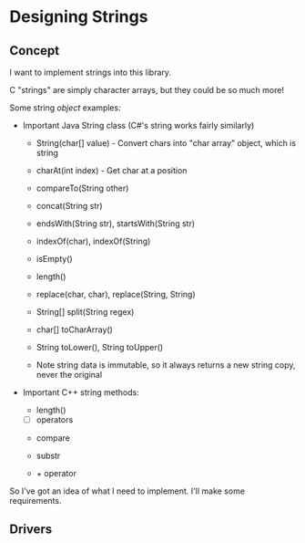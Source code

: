 # Designing Strings

## Concept

I want to implement strings into this library.

C "strings" are simply character arrays, but they could be so much more!

Some string *object* examples:

 - Important Java String class (C#'s string works fairly similarly)

   + String(char[] value) - Convert chars into "char array" object, which is string

   + charAt(int index) - Get char at a position

   + compareTo(String other)

   + concat(String str)

   + endsWith(String str), startsWith(String str)

   + indexOf(char), indexOf(String)

   + isEmpty()

   + length()

   + replace(char, char), replace(String, String)

   + String[] split(String regex)

   + char[] toCharArray()

   + String toLower(), String toUpper()

   + Note string data is immutable, so it always returns a new string copy, never the original

 - Important C++ string methods:

   + length()

   + [ ] operators

   + compare

   + substr

   + \+ operator

So I've got an idea of what I need to implement. I'll make some requirements.

## Drivers

